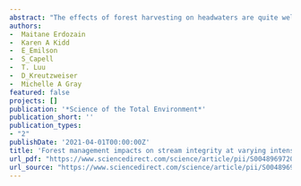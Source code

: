 ```yaml
--- 
abstract: "The effects of forest harvesting on headwaters are quite well understood, yet our understanding of whether impacts accumulate or dissipate downstream is limited. To address this, we investigated whether several biotic indicators changed from smaller to larger downstream sites (n = 6) within three basins that had intensive, extensive or minimal forest management in New Brunswick (Canada). Biofilm biomass and grazer abundance significantly increased from upstream to downstream, whereas organic matter decomposition and the autotrophic index of biofilms decreased. However, some spatial trends differed among basins and indicated either cumulative (macroinvertebrate abundance, predator density, sculpin GSI) or dissipative (autotrophic index, cotton decomposition) effects downstream, potentially explained by sediment and nutrient dynamics related to harvesting. No such among-basin differences were …"
authors: 
-  Maitane Erdozain
-  Karen A Kidd
-  E_Emilson
-  S_Capell
-  T. Luu
-  D_Kreutzweiser
-  Michelle A Gray
featured: false
projects: []
publication: '*Science of the Total Environment*'
publication_short: ''
publication_types:
- "2"
publishDate: '2021-04-01T00:00:00Z'
title: 'Forest management impacts on stream integrity at varying intensities and spatial scales: Do biological effects accumulate spatially?'
url_pdf: "https://www.sciencedirect.com/science/article/pii/S0048969720375744"
url_source: "https://www.sciencedirect.com/science/article/pii/S0048969720375744"
--- 
```


